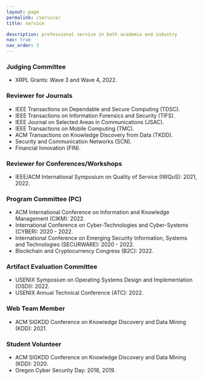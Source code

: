```yaml
---
layout: page
permalink: /service/
title: service

description: professional service in both academia and industry
nav: true
nav_order: 3
---
```


### Judging Committee

- XRPL Grants: Wave 3 and Wave 4, 2022.

### Reviewer for Journals

- IEEE Transactions on Dependable and Secure Computing (TDSC).
- IEEE Transactions on Information Forensics and Security (TIFS).
- IEEE Journal on Selected Areas in Communications (JSAC).
- IEEE Transactions on Mobile Computing (TMC).
- ACM Transactions on Knowledge Discovery from Data (TKDD).
- Security and Communication Networks (SCN).
- Financial Innovation (FIN).

### Reviewer for Conferences/Workshops

- IEEE/ACM International Symposium on Quality of Service (IWQoS): 2021, 2022.

### Program Committee (PC)

- ACM International Conference on Information and Knowledge Management (CIKM): 2022.
- International Conference on Cyber-Technologies and Cyber-Systems (CYBER): 2020 - 2022.
- International Conference on Emerging Security Information, Systems and Technologies (SECURWARE): 2020 - 2022.
- Blockchain and Cryptocurrency Congress (B2C): 2022.

### Artifact Evaluation Committee
- USENIX Symposium on Operating Systems Design and Implementation (OSDI): 2022.
- USENIX Annual Technical Conference (ATC): 2022.

### Web Team Member

- ACM SIGKDD Conference on Knowledge Discovery and Data Mining (KDD): 2021.

### Student Volunteer

- ACM SIGKDD Conference on Knowledge Discovery and Data Mining (KDD): 2020.
- Oregon Cyber Security Day: 2018, 2019.